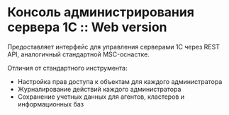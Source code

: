 # Консоль администрирования сервера 1С :: Web version
Предоставляет интерфейс для управления серверами 1С через REST API, аналогичный стандартной MSC-оснастке.

Отличия от стандартного инструмента:
* Настройка прав доступа к объектам для каждого администратора
* Журналирование действий каждого администратора
* Сохранение учетных данных для агентов, кластеров и информационных баз